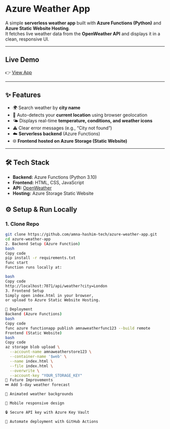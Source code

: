#  Azure Weather App

A simple **serverless weather app** built with **Azure Functions (Python)** and **Azure Static Website Hosting**.  
It fetches live weather data from the **OpenWeather API** and displays it in a clean, responsive UI.  

---

## Live Demo
👉 [View App](https://amnaweatherstore123.z13.web.core.windows.net/)  

---

## ✨ Features
- 🌍 Search weather by **city name**
- 📍 Auto-detects your **current location** using browser geolocation
- 🌤️ Displays real-time **temperature, conditions, and weather icons**
- ⚠️ Clear error messages (e.g., “City not found”)
- ☁️ **Serverless backend** (Azure Functions)
- 🌐 **Frontend hosted on Azure Storage (Static Website)**

---

## 🛠️ Tech Stack
- **Backend:** Azure Functions (Python 3.10)
- **Frontend:** HTML, CSS, JavaScript
- **API:** [OpenWeather](https://openweathermap.org)
- **Hosting:** Azure Storage Static Website



## ⚙️ Setup & Run Locally

### 1. Clone Repo
```bash
git clone https://github.com/amna-hashim-tech/azure-weather-app.git
cd azure-weather-app
2. Backend Setup (Azure Function)
bash
Copy code
pip install -r requirements.txt
func start
Function runs locally at:

bash
Copy code
http://localhost:7071/api/weather?city=London
3. Frontend Setup
Simply open index.html in your browser,
or upload to Azure Static Website Hosting.

🚀 Deployment
Backend (Azure Functions)
bash
Copy code
func azure functionapp publish amnaweatherfunc123 --build remote
Frontend (Static Website)
bash
Copy code
az storage blob upload \
  --account-name amnaweatherstore123 \
  --container-name '$web' \
  --name index.html \
  --file index.html \
  --overwrite \
  --account-key "YOUR_STORAGE_KEY"
📌 Future Improvements
⏭️ Add 5-day weather forecast

🌈 Animated weather backgrounds

📱 Mobile responsive design

🔒 Secure API key with Azure Key Vault

🤖 Automate deployment with GitHub Actions

